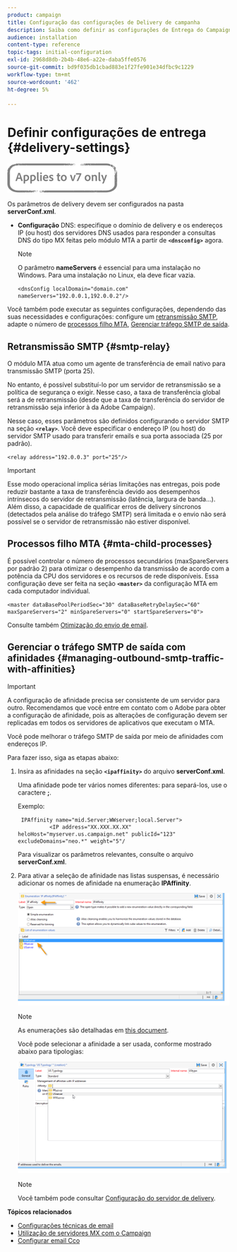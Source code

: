 ```yaml
---
product: campaign
title: Configuração das configurações de Delivery de campanha
description: Saiba como definir as configurações de Entrega do Campaign
audience: installation
content-type: reference
topic-tags: initial-configuration
exl-id: 2968d8db-2b4b-48e6-a22e-daba5ffe0576
source-git-commit: bd9f035db1cbad883e1f27fe901e34dfbc9c1229
workflow-type: tm+mt
source-wordcount: '462'
ht-degree: 5%

---
```


# Definir configurações de entrega {#delivery-settings}

![](../../assets/v7-only.svg)

Os parâmetros de delivery devem ser configurados na pasta **serverConf.xml**.

* **Configuração** DNS: especifique o domínio de delivery e os endereços IP (ou host) dos servidores DNS usados para responder a consultas DNS do tipo MX feitas pelo módulo MTA a partir de  **`<dnsconfig>`** agora.

   >[!NOTE]
   >
   >O parâmetro **nameServers** é essencial para uma instalação no Windows. Para uma instalação no Linux, ela deve ficar vazia.

   ```
   <dnsConfig localDomain="domain.com" nameServers="192.0.0.1,192.0.0.2"/>
   ```

Você também pode executar as seguintes configurações, dependendo das suas necessidades e configurações: configure um [retransmissão SMTP](#smtp-relay), adapte o número de [processos filho MTA](#mta-child-processes), [Gerenciar tráfego SMTP de saída](#managing-outbound-smtp-traffic-with-affinities).

## Retransmissão SMTP {#smtp-relay}

O módulo MTA atua como um agente de transferência de email nativo para transmissão SMTP (porta 25).

No entanto, é possível substituí-lo por um servidor de retransmissão se a política de segurança o exigir. Nesse caso, a taxa de transferência global será a de retransmissão (desde que a taxa de transferência do servidor de retransmissão seja inferior à da Adobe Campaign).

Nesse caso, esses parâmetros são definidos configurando o servidor SMTP na seção **`<relay>`**. Você deve especificar o endereço IP (ou host) do servidor SMTP usado para transferir emails e sua porta associada (25 por padrão).

```
<relay address="192.0.0.3" port="25"/>
```

>[!IMPORTANT]
>
>Esse modo operacional implica sérias limitações nas entregas, pois pode reduzir bastante a taxa de transferência devido aos desempenhos intrínsecos do servidor de retransmissão (latência, largura de banda...). Além disso, a capacidade de qualificar erros de delivery síncronos (detectados pela análise do tráfego SMTP) será limitada e o envio não será possível se o servidor de retransmissão não estiver disponível.

## Processos filho MTA {#mta-child-processes}

É possível controlar o número de processos secundários (maxSpareServers por padrão 2) para otimizar o desempenho da transmissão de acordo com a potência da CPU dos servidores e os recursos de rede disponíveis. Essa configuração deve ser feita na seção **`<master>`** da configuração MTA em cada computador individual.

```
<master dataBasePoolPeriodSec="30" dataBaseRetryDelaySec="60" maxSpareServers="2" minSpareServers="0" startSpareServers="0">
```

Consulte também [Otimização do envio de email](../../installation/using/email-deliverability.md#email-sending-optimization).

## Gerenciar o tráfego SMTP de saída com afinidades {#managing-outbound-smtp-traffic-with-affinities}

>[!IMPORTANT]
>
>A configuração de afinidade precisa ser consistente de um servidor para outro. Recomendamos que você entre em contato com o Adobe para obter a configuração de afinidade, pois as alterações de configuração devem ser replicadas em todos os servidores de aplicativos que executam o MTA.

Você pode melhorar o tráfego SMTP de saída por meio de afinidades com endereços IP.

Para fazer isso, siga as etapas abaixo:

1. Insira as afinidades na seção **`<ipaffinity>`** do arquivo **serverConf.xml**.

   Uma afinidade pode ter vários nomes diferentes: para separá-los, use o caractere **;**.

   Exemplo:

   ```
    IPAffinity name="mid.Server;WWserver;local.Server">
             <IP address="XX.XXX.XX.XX" heloHost="myserver.us.campaign.net" publicId="123" excludeDomains="neo.*" weight="5"/
   ```

   Para visualizar os parâmetros relevantes, consulte o arquivo **serverConf.xml**.

1. Para ativar a seleção de afinidade nas listas suspensas, é necessário adicionar os nomes de afinidade na enumeração **IPAffinity**.

   ![](assets/ipaffinity_enum.png)

   >[!NOTE]
   >
   >As enumerações são detalhadas em [this document](../../platform/using/managing-enumerations.md).

   Você pode selecionar a afinidade a ser usada, conforme mostrado abaixo para tipologias:

   ![](assets/ipaffinity_typology.png)

   >[!NOTE]
   >
   >Você também pode consultar [Configuração do servidor de delivery](../../installation/using/email-deliverability.md#delivery-server-configuration).

**Tópicos relacionados**
* [Configurações técnicas de email](email-deliverability.md)
* [Utilização de servidores MX com o Campaign](using-mx-servers.md)
* [Configurar email Cco](email-archiving.md)
